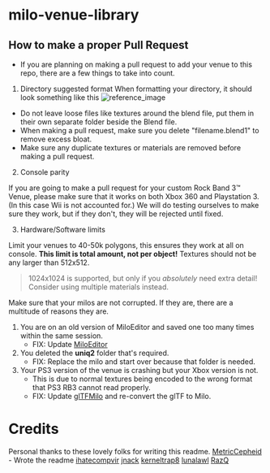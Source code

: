 # milo-venue-library

## How to make a proper Pull Request
- If you are planning on making a pull request to add your venue to this repo, there are a few things to take into count.

1. Directory suggested format
When formatting your directory, it should look something like this
![reference_image](https://github.com/user-attachments/assets/e547e83d-aa70-4bdb-aee5-bfdbb6fddb28)
- Do not leave loose files like textures around the blend file, put them in their own separate folder beside the Blend file.
- When making a pull request, make sure you delete "filename.blend1" to remove excess bloat.
- Make sure any duplicate textures or materials are removed before making a pull request.


2. Console parity

If you are going to make a pull request for your custom Rock Band 3:tm: Venue, please make sure that it works on both Xbox 360 and Playstation 3. (In this case Wii is not accounted for.)
We will do testing ourselves to make sure they work, but if they don't, they will be rejected until fixed.


3. Hardware/Software limits

Limit your venues to 40-50k polygons, this ensures they work at all on console. **This limit is total amount, not per object!**
Textures should not be any larger than 512x512.
> 1024x1024 is supported, but only if you *absolutely* need extra detail! Consider using multiple materials instead.


Make sure that your milos are not corrupted. If they are, there are a multitude of reasons they are.
1. You are on an old version of MiloEditor and saved one too many times within the same session.
     - FIX: Update [MiloEditor](https://github.com/ihatecompvir/MiloEditor)
2. You deleted the **uniq2** folder that's required.
     - FIX: Replace the milo and start over because that folder is needed.
3. Your PS3 version of the venue is crashing but your Xbox version is not.
     - This is due to normal textures being encoded to the wrong format that PS3 RB3 cannot read properly.
     - FIX: Update [glTFMilo](https://github.com/ihatecompvir/glTFMilo) and re-convert the glTF to Milo.


# Credits
Personal thanks to these lovely folks for writing this readme.
[MetricCepheid](https://github.com/MetricCepheid) - Wrote the readme
[ihatecompvir](https://github.com/ihatecompvir)
[jnack](https://github.com/jnackmclain)
[kerneltrap8](https://github.com/kernaltrap8)
[lunalawl](https://github.com/lunalawl)
[RazQ](https://github.com/razq)
